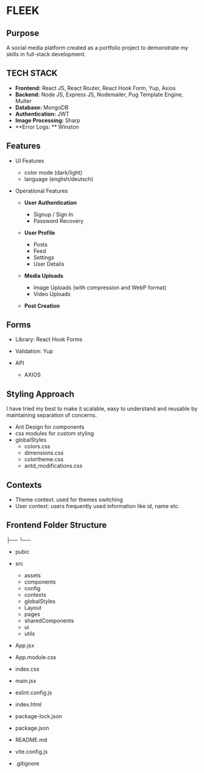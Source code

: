 # FLEEK

## Purpose

A social media platform created as a portfolio project to demonstrate my skills in full-stack development.

## TECH STACK

- **Frontend:** React JS, React Router, React Hook Form, Yup, Axios
- **Backend:** Node JS, Express JS, Nodemailer, Pug Template Engine, Multer
- **Database:** MongoDB
- **Authentication:** JWT
- **Image Processing:** Sharp
- **Error Logs: ** Winston

## Features

- UI Features

  - color mode (dark/light)
  - language (english/deutsch)

- Operational Features

  - **User Authentication**

    - Signup / Sign In
    - Password Recovery

  - **User Profile**

    - Posts
    - Feed
    - Settings
    - User Details

  - **Media Uploads**

    - Image Uploads (with compression and WebP format)
    - Video Uploads

  - **Post Creation**

## Forms

- Library: React Hook Forms
- Validation: Yup

- API
  - AXIOS

## Styling Approach

I have tried my best to make it scalable, easy to understand and reusable by maintaining separation of concerns.

- Ant Design for components
- css modules for custom styling
- globalStyles
  - colors.css
  - dimensions.css
  - colortheme.css
  - antd_modifications.css

## Contexts

- Theme context: used for themes switching
- User context: users frequently used information like id, name etc.

## Frontend Folder Structure

├── └──

- pubic
- src

  - assets
  - components
  - config
  - contexts
  - globalStyles
  - Layout
  - pages
  - sharedComponents
  - ui
  - utils

- App.jsx
- App.module.css
- index.css
- main.jsx
- eslint.config.js
- index.html
- package-lock.json
- package.json
- README.md
- vite.config.js
- .gitignore
